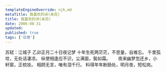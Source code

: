```yaml
---
templateEngineOverride: njk,md
metaTitle: 我喜欢的诗(未完)
title: 我喜欢的诗(未完)
date: 2006-08-31
updated:
published: true
tags: ['日常']
---
```


<div class="col-start-3 col-end-9">
苏轼：江城子  
乙卯正月二十日夜记梦  
十年生死两茫茫，不思量，自难忘。  
千里孤坟，无处话凄凉。  
纵使相逢应不识，尘满面，鬓如霜。　　  
夜来幽梦忽还乡，小轩窗，正梳妆。  
相顾无言，唯有泪千行。  
料得年年断肠处，明月夜，短松岗。  
</div>
